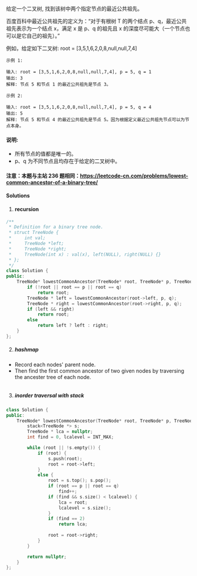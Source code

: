 给定一个二叉树, 找到该树中两个指定节点的最近公共祖先。

百度百科中最近公共祖先的定义为：“对于有根树 T 的两个结点 p、q，最近公共祖先表示为一个结点 x，满足 x 是 p、q 的祖先且 x 的深度尽可能大（一个节点也可以是它自己的祖先）。”

例如，给定如下二叉树:  root = [3,5,1,6,2,0,8,null,null,7,4]

 

```
示例 1:

输入: root = [3,5,1,6,2,0,8,null,null,7,4], p = 5, q = 1
输出: 3
解释: 节点 5 和节点 1 的最近公共祖先是节点 3。

示例 2:

输入: root = [3,5,1,6,2,0,8,null,null,7,4], p = 5, q = 4
输出: 5
解释: 节点 5 和节点 4 的最近公共祖先是节点 5。因为根据定义最近公共祖先节点可以为节点本身。
```
 

#### 说明:

-    所有节点的值都是唯一的。
-    p、q 为不同节点且均存在于给定的二叉树中。

#### 注意：本题与主站 236 题相同：https://leetcode-cn.com/problems/lowest-common-ancestor-of-a-binary-tree/


#### Solutions

1. #### recursion

```cpp
/**
 * Definition for a binary tree node.
 * struct TreeNode {
 *     int val;
 *     TreeNode *left;
 *     TreeNode *right;
 *     TreeNode(int x) : val(x), left(NULL), right(NULL) {}
 * };
 */
class Solution {
public:
    TreeNode* lowestCommonAncestor(TreeNode* root, TreeNode* p, TreeNode* q) {
        if (!root || root == p || root == q)
            return root;
        TreeNode * left = lowestCommonAncestor(root->left, p, q);
        TreeNode * right = lowestCommonAncestor(root->right, p, q);
        if (left && right)
            return root;
        else
            return left ? left : right;
    }
};
```

2. ##### hashmap

- Record each nodes' parent node.
- Then find the first common ancestor of two given nodes by traversing the ancester tree of each node.

```cpp

```


3. ##### inorder traversal with stack

```cpp
class Solution {
public:
    TreeNode* lowestCommonAncestor(TreeNode* root, TreeNode* p, TreeNode* q) {
        stack<TreeNode *> s;
        TreeNode * lca = nullptr;
        int find = 0, lcalevel = INT_MAX;

        while (root || !s.empty()) {
            if (root) {
                s.push(root);
                root = root->left;
            }
            else {
                root = s.top(); s.pop();
                if (root == p || root == q)
                    find++;
                if (find && s.size() < lcalevel) {
                    lca = root;
                    lcalevel = s.size();
                }
                if (find == 2)
                    return lca;
                
                root = root->right;
            }
        }

        return nullptr;
    }
};
```